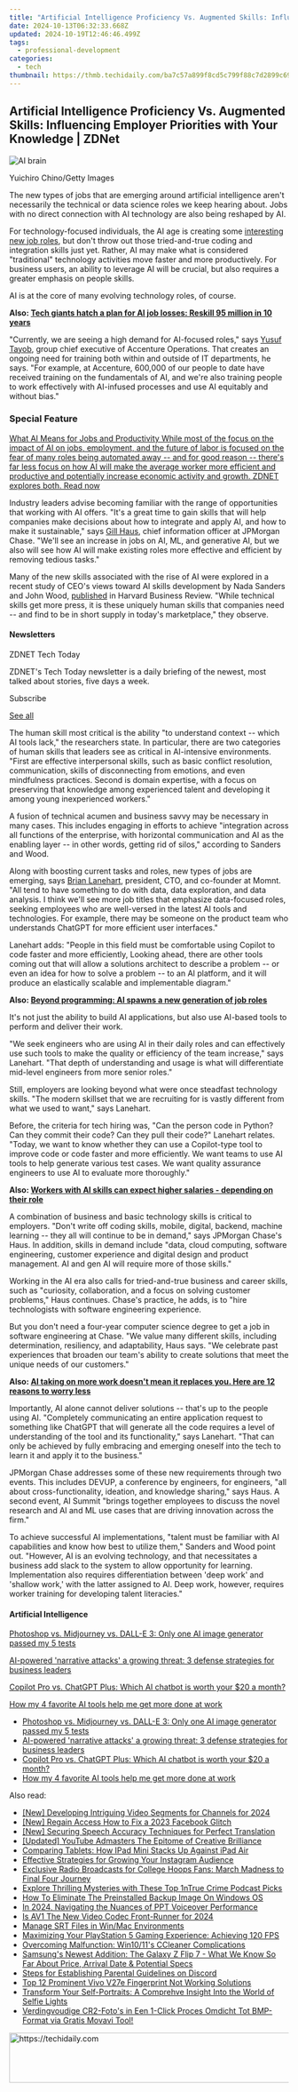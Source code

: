 ```yaml
---
title: "Artificial Intelligence Proficiency Vs. Augmented Skills: Influencing Employer Priorities with Your Knowledge | ZDNet"
date: 2024-10-13T06:32:33.668Z
updated: 2024-10-19T12:46:46.499Z
tags:
  - professional-development
categories:
  - tech
thumbnail: https://thmb.techidaily.com/ba7c57a899f8cd5c799f88c7d2899c692ee461941eff0903eb250db9dc660efe.jpg
---
```


## Artificial Intelligence Proficiency Vs. Augmented Skills: Influencing Employer Priorities with Your Knowledge | ZDNet

![AI brain](https://www.zdnet.com/a/img/resize/f452f760871cef89cb0793a5a88e291b24f6347b/2024/05/21/1649833a-cddd-4b32-a2be-5362abf1ad74/gettyimages-2148156996.jpg?auto=webp&width=1280)

Yuichiro Chino/Getty Images

The new types of jobs that are emerging around artificial intelligence aren't necessarily the technical or data science roles we keep hearing about. Jobs with no direct connection with AI technology are also being reshaped by AI. 

For technology-focused individuals, the AI age is creating some [interesting new job roles](https://www.zdnet.com/education/professional-development/beyond-programming-ai-spawns-a-new-generation-of-job-roles/), but don't throw out those tried-and-true coding and integration skills just yet. Rather, AI may make what is considered "traditional" technology activities move faster and more productively. For business users, an ability to leverage AI will be crucial, but also requires a greater emphasis on people skills. 

AI is at the core of many evolving technology roles, of course. 

**Also: [Tech giants hatch a plan for AI job losses: Reskill 95 million in 10 years](https://www.zdnet.com/article/tech-giants-hatch-a-plan-for-ai-job-losses-reskill-95-million-in-10-years/)**

"Currently, we are seeing a high demand for AI-focused roles," says [Yusuf Tayob](https://www.accenture.com/us-en/about/leadership/yusuf-tayob), group chief executive of Accenture Operations. That creates an ongoing need for training both within and outside of IT departments, he says. "For example, at Accenture, 600,000 of our people to date have received training on the fundamentals of AI, and we're also training people to work effectively with AI-infused processes and use AI equitably and without bias." 

### Special Feature

[What AI Means for Jobs and Productivity While most of the focus on the impact of AI on jobs, employment, and the future of labor is focused on the fear of many roles being automated away -- and for good reason -- there's far less focus on how AI will make the average worker more efficient and productive and potentially increase economic activity and growth. ZDNET explores both.  Read now](https://www.zdnet.com/collection/what-ai-means-for-jobs-and-productivity/)

Industry leaders advise becoming familiar with the range of opportunities that working with AI offers. "It's a great time to gain skills that will help companies make decisions about how to integrate and apply AI, and how to make it sustainable," says [Gill Haus](https://www.chase.com/digital/resources/next-at-chase/talent-culture/meet-gill-haus), chief information officer at JPMorgan Chase. "We'll see an increase in jobs on AI, ML, and generative AI, but we also will see how AI will make existing roles more effective and efficient by removing tedious tasks." 

Many of the new skills associated with the rise of AI were explored in a recent study of CEO's views toward AI skills development by Nada Sanders and John Wood, [published](https://hbr.org/2023/11/the-skills-your-employees-need-to-work-effectively-with-ai) in Harvard Business Review. "While technical skills get more press, it is these uniquely human skills that companies need -- and find to be in short supply in today's marketplace," they observe.

#### Newsletters

ZDNET Tech Today

ZDNET's Tech Today newsletter is a daily briefing of the newest, most talked about stories, five days a week.

 Subscribe

[See all](https://www.zdnet.com/newsletters/)

The human skill most critical is the ability "to understand context -- which AI tools lack," the researchers state. In particular, there are two categories of human skills that leaders see as critical in AI-intensive environments. "First are effective interpersonal skills, such as basic conflict resolution, communication, skills of disconnecting from emotions, and even mindfulness practices. Second is domain expertise, with a focus on preserving that knowledge among experienced talent and developing it among young inexperienced workers."

A fusion of technical acumen and business savvy may be necessary in many cases. This includes engaging in efforts to achieve "integration across all functions of the enterprise, with horizontal communication and AI as the enabling layer -- in other words, getting rid of silos," according to Sanders and Wood. 

Along with boosting current tasks and roles, new types of jobs are emerging, says [Brian Lanehart](https://www.linkedin.com/in/brianlanehart/), president, CTO, and co-founder at Momnt. "All tend to have something to do with data, data exploration, and data analysis. I think we'll see more job titles that emphasize data-focused roles, seeking employees who are well-versed in the latest AI tools and technologies. For example, there may be someone on the product team who understands ChatGPT for more efficient user interfaces." 

Lanehart adds: "People in this field must be comfortable using Copilot to code faster and more efficiently, Looking ahead, there are other tools coming out that will allow a solutions architect to describe a problem -- or even an idea for how to solve a problem -- to an AI platform, and it will produce an elastically scalable and implementable diagram."

**Also: [Beyond programming: AI spawns a new generation of job roles](https://www.zdnet.com/education/professional-development/beyond-programming-ai-spawns-a-new-generation-of-job-roles/)**

It's not just the ability to build AI applications, but also use AI-based tools to perform and deliver their work.

"We seek engineers who are using AI in their daily roles and can effectively use such tools to make the quality or efficiency of the team increase," says Lanehart. "That depth of understanding and usage is what will differentiate mid-level engineers from more senior roles." 

Still, employers are looking beyond what were once steadfast technology skills. "The modern skillset that we are recruiting for is vastly different from what we used to want," says Lanehart. 

Before, the criteria for tech hiring was, "Can the person code in Python? Can they commit their code? Can they pull their code?" Lanehart relates. "Today, we want to know whether they can use a Copilot-type tool to improve code or code faster and more efficiently. We want teams to use AI tools to help generate various test cases. We want quality assurance engineers to use AI to evaluate more thoroughly." 

**Also: [Workers with AI skills can expect higher salaries - depending on their role](https://www.zdnet.com/article/workers-with-ai-skills-can-expect-higher-salaries-depending-on-their-role/)**

A combination of business and basic technology skills is critical to employers. "Don't write off coding skills, mobile, digital, backend, machine learning -- they all will continue to be in demand," says JPMorgan Chase's Haus. In addition, skills in demand include "data, cloud computing, software engineering, customer experience and digital design and product management. AI and gen AI will require more of those skills."

Working in the AI era also calls for tried-and-true business and career skills, such as "curiosity, collaboration, and a focus on solving customer problems," Haus continues. Chase's practice, he adds, is to "hire technologists with software engineering experience. 

But you don't need a four-year computer science degree to get a job in software engineering at Chase. "We value many different skills, including determination, resiliency, and adaptability, Haus says. "We celebrate past experiences that broaden our team's ability to create solutions that meet the unique needs of our customers."

**Also: [AI taking on more work doesn't mean it replaces you. Here are 12 reasons to worry less](https://www.zdnet.com/article/ai-taking-on-more-work-doesnt-mean-it-replaces-you-here-are-12-reasons-to-worry-less/)**

Importantly, AI alone cannot deliver solutions -- that's up to the people using AI. "Completely communicating an entire application request to something like ChatGPT that will generate all the code requires a level of understanding of the tool and its functionality," says Lanehart. "That can only be achieved by fully embracing and emerging oneself into the tech to learn it and apply it to the business."

JPMorgan Chase addresses some of these new requirements through two events. This includes DEVUP, a conference by engineers, for engineers, "all about cross-functionality, ideation, and knowledge sharing," says Haus. A second event, AI Summit "brings together employees to discuss the novel research and AI and ML use cases that are driving innovation across the firm."

To achieve successful AI implementations, "talent must be familiar with AI capabilities and know how best to utilize them," Sanders and Wood point out. "However, AI is an evolving technology, and that necessitates a business add slack to the system to allow opportunity for learning. Implementation also requires differentiation between 'deep work' and 'shallow work,' with the latter assigned to AI. Deep work, however, requires worker training for developing talent literacies." 

#### Artificial Intelligence

[Photoshop vs. Midjourney vs. DALL-E 3: Only one AI image generator passed my 5 tests](https://www.zdnet.com/article/is-photoshops-new-text-to-image-as-good-as-midjourney-and-dall-e-we-test-it-and-see/ "Photoshop vs. Midjourney vs. DALL-E 3: Only one AI image generator passed my 5 tests")

[AI-powered 'narrative attacks' a growing threat: 3 defense strategies for business leaders](https://www.zdnet.com/article/ai-powered-narrative-attacks-a-growing-threat-3-defense-strategies-for-business-leaders/ "AI-powered 'narrative attacks' a growing threat: 3 defense strategies for business leaders")

[Copilot Pro vs. ChatGPT Plus: Which AI chatbot is worth your $20 a month?](https://www.zdnet.com/article/copilot-pro-vs-chatgpt-plus-which-is-ai-chatbot-is-worth-your-20-a-month/ "Copilot Pro vs. ChatGPT Plus: Which AI chatbot is worth your $20 a month?")

[How my 4 favorite AI tools help me get more done at work](https://www.zdnet.com/article/how-my-4-favorite-ai-tools-help-me-get-more-done-at-work/ "How my 4 favorite AI tools help me get more done at work")

* [Photoshop vs. Midjourney vs. DALL-E 3: Only one AI image generator passed my 5 tests](https://www.zdnet.com/article/is-photoshops-new-text-to-image-as-good-as-midjourney-and-dall-e-we-test-it-and-see/ "Photoshop vs. Midjourney vs. DALL-E 3: Only one AI image generator passed my 5 tests")
* [AI-powered 'narrative attacks' a growing threat: 3 defense strategies for business leaders](https://www.zdnet.com/article/ai-powered-narrative-attacks-a-growing-threat-3-defense-strategies-for-business-leaders/ "AI-powered 'narrative attacks' a growing threat: 3 defense strategies for business leaders")
* [Copilot Pro vs. ChatGPT Plus: Which AI chatbot is worth your $20 a month?](https://www.zdnet.com/article/copilot-pro-vs-chatgpt-plus-which-is-ai-chatbot-is-worth-your-20-a-month/ "Copilot Pro vs. ChatGPT Plus: Which AI chatbot is worth your $20 a month?")
* [How my 4 favorite AI tools help me get more done at work](https://www.zdnet.com/article/how-my-4-favorite-ai-tools-help-me-get-more-done-at-work/ "How my 4 favorite AI tools help me get more done at work")

<ins class="adsbygoogle"
     style="display:block"
     data-ad-format="autorelaxed"
     data-ad-client="ca-pub-7571918770474297"
     data-ad-slot="1223367746"></ins>

<ins class="adsbygoogle"
     style="display:block"
     data-ad-client="ca-pub-7571918770474297"
     data-ad-slot="8358498916"
     data-ad-format="auto"
     data-full-width-responsive="true"></ins>

<span class="atpl-alsoreadstyle">Also read:</span>
<div><ul>
<li><a href="https://facebook-video-footage.techidaily.com/new-developing-intriguing-video-segments-for-channels-for-2024/"><u>[New] Developing Intriguing Video Segments for Channels for 2024</u></a></li>
<li><a href="https://facebook-video-recording.techidaily.com/new-regain-access-how-to-fix-a-2023-facebook-glitch/"><u>[New] Regain Access How to Fix a 2023 Facebook Glitch</u></a></li>
<li><a href="https://desktop-recording.techidaily.com/new-securing-speech-accuracy-techniques-for-perfect-translation/"><u>[New] Securing Speech Accuracy Techniques for Perfect Translation</u></a></li>
<li><a href="https://facebook-video-footage.techidaily.com/updated-youtube-admasters-the-epitome-of-creative-brilliance/"><u>[Updated] YouTube Admasters The Epitome of Creative Brilliance</u></a></li>
<li><a href="https://techno-recovery.techidaily.com/comparing-tablets-how-ipad-mini-stacks-up-against-ipad-air/"><u>Comparing Tablets: How IPad Mini Stacks Up Against iPad Air</u></a></li>
<li><a href="https://techno-recovery.techidaily.com/effective-strategies-for-growing-your-instagram-audience/"><u>Effective Strategies for Growing Your Instagram Audience</u></a></li>
<li><a href="https://techno-recovery.techidaily.com/exclusive-radio-broadcasts-for-college-hoops-fans-march-madness-to-final-four-journey/"><u>Exclusive Radio Broadcasts for College Hoops Fans: March Madness to Final Four Journey</u></a></li>
<li><a href="https://techno-recovery.techidaily.com/explore-thrilling-mysteries-with-these-top-1ntrue-crime-podcast-picks/"><u>Explore Thrilling Mysteries with These Top 1nTrue Crime Podcast Picks</u></a></li>
<li><a href="https://techno-recovery.techidaily.com/how-to-eliminate-the-preinstalled-backup-image-on-windows-os/"><u>How To Eliminate The Preinstalled Backup Image On Windows OS</u></a></li>
<li><a href="https://screen-activity-recording.techidaily.com/in-2024-navigating-the-nuances-of-ppt-voiceover-performance/"><u>In 2024, Navigating the Nuances of PPT Voiceover Performance</u></a></li>
<li><a href="https://extra-approaches.techidaily.com/is-av1-the-new-video-codec-front-runner-for-2024/"><u>Is AV1 The New Video Codec Front-Runner for 2024</u></a></li>
<li><a href="https://extra-information.techidaily.com/manage-srt-files-in-winmac-environments/"><u>Manage SRT Files in Win/Mac Environments</u></a></li>
<li><a href="https://techno-recovery.techidaily.com/maximizing-your-playstation-5-gaming-experience-achieving-120-fps/"><u>Maximizing Your PlayStation 5 Gaming Experience: Achieving 120 FPS</u></a></li>
<li><a href="https://windows11.techidaily.com/overcoming-malfunction-win1011s-ccleaner-complications/"><u>Overcoming Malfunction: Win10/11's CCleaner Complications</u></a></li>
<li><a href="https://techno-recovery.techidaily.com/samsungs-newest-addition-the-galaxy-z-flip-7-what-we-know-so-far-about-price-arrival-date-and-potential-specs/"><u>Samsung's Newest Addition: The Galaxy Z Flip 7 - What We Know So Far About Price, Arrival Date & Potential Specs</u></a></li>
<li><a href="https://techno-recovery.techidaily.com/steps-for-establishing-parental-guidelines-on-discord/"><u>Steps for Establishing Parental Guidelines on Discord</u></a></li>
<li><a href="https://android-unlock.techidaily.com/top-12-prominent-vivo-v27e-fingerprint-not-working-solutions-by-drfone-android/"><u>Top 12 Prominent Vivo V27e Fingerprint Not Working Solutions</u></a></li>
<li><a href="https://techno-recovery.techidaily.com/transform-your-self-portraits-a-comprehve-insight-into-the-world-of-selfie-lights/"><u>Transform Your Self-Portraits: A Comprehve Insight Into the World of Selfie Lights</u></a></li>
<li><a href="https://tech-recovery.techidaily.com/verdingvoudige-cr2-fotos-in-een-1-click-proces-omdicht-tot-bmp-format-via-gratis-movavi-tool/"><u>Verdingvoudige CR2-Foto's in Een 1-Click Proces Omdicht Tot BMP-Format via Gratis Movavi Tool!</u></a></li>
</ul></div>

<!-- affiliate ads begin -->
<a href="https://appsumo.8odi.net/c/5597632/2094418/7443" target="_top" id="2094418">
  <img src="//a.impactradius-go.com/display-ad/7443-2094418" border="0" alt="https://techidaily.com" width="728" height="90"/>
</a>
<img height="0" width="0" src="https://appsumo.8odi.net/i/5597632/2094418/7443" style="position:absolute;visibility:hidden;" border="0" />
<!-- affiliate ads end -->

